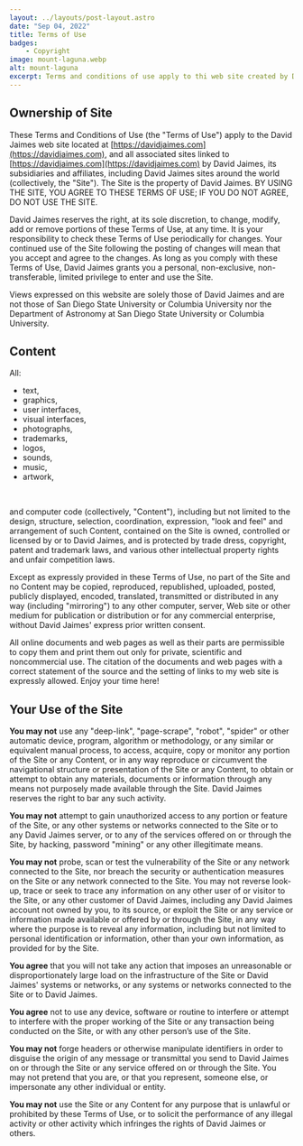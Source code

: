 ```yaml
---
layout: ../layouts/post-layout.astro
date: "Sep 04, 2022"
title: Terms of Use
badges:
    - Copyright
image: mount-laguna.webp
alt: mount-laguna
excerpt: Terms and conditions of use apply to thi web site created by David Jaimes.
---
```


## Ownership of Site

These Terms and Conditions of Use (the "Terms of Use") apply to the David Jaimes web site located at [https://davidjaimes.com](https://davidjaimes.com), and all associated sites linked to [https://davidjaimes.com](https://davidjaimes.com) by David Jaimes, its subsidiaries and affiliates, including David Jaimes sites around the world (collectively, the "Site"). The Site is the property of David Jaimes. BY USING THE SITE, YOU AGREE TO THESE TERMS OF USE; IF YOU DO NOT AGREE, DO NOT USE THE SITE.

David Jaimes reserves the right, at its sole discretion, to change, modify, add or remove portions of these Terms of Use, at any time. It is your responsibility to check these Terms of Use periodically for changes. Your continued use of the Site following the posting of changes will mean that you accept and agree to the changes. As long as you comply with these Terms of Use, David Jaimes grants you a personal, non-exclusive, non-transferable, limited privilege to enter and use the Site.

Views expressed on this website are solely those of David Jaimes and are not those of San Diego State University or Columbia University nor the Department of Astronomy at San Diego State University or Columbia University.

## Content

All:
- text,
- graphics,
- user interfaces,
- visual interfaces, 
- photographs, 
- trademarks, 
- logos, 
- sounds, 
- music, 
- artwork,

<br>

and computer code (collectively, "Content"), including but not limited to the design, structure, selection, coordination, expression, "look and feel" and arrangement of such Content, contained on the Site is owned, controlled or licensed by or to David Jaimes, and is protected by trade dress, copyright, patent and trademark laws, and various other intellectual property rights and unfair competition laws.

Except as expressly provided in these Terms of Use, no part of the Site and no Content may be copied, reproduced, republished, uploaded, posted, publicly displayed, encoded, translated, transmitted or distributed in any way (including "mirroring") to any other computer, server, Web site or other medium for publication or distribution or for any commercial enterprise, without David Jaimes' express prior written consent.

All online documents and web pages as well as their parts are permissible to copy them and print them out only for private, scientific and noncommercial use. The citation of the documents and web pages with a correct statement of the source and the setting of links to my web site is expressly allowed. Enjoy your time here!

## Your Use of the Site

**You may not** use any "deep-link", "page-scrape", "robot", "spider" or other automatic device, program, algorithm or methodology, or any similar or equivalent manual process, to access, acquire, copy or monitor any portion of the Site or any Content, or in any way reproduce or circumvent the navigational structure or presentation of the Site or any Content, to obtain or attempt to obtain any materials, documents or information through any means not purposely made available through the Site. David Jaimes reserves the right to bar any such activity.

**You may not** attempt to gain unauthorized access to any portion or feature of the Site, or any other systems or networks connected to the Site or to any David Jaimes server, or to any of the services offered on or through the Site, by hacking, password "mining" or any other illegitimate means.

**You may not** probe, scan or test the vulnerability of the Site or any network connected to the Site, nor breach the security or authentication measures on the Site or any network connected to the Site. You may not reverse look-up, trace or seek to trace any information on any other user of or visitor to the Site, or any other customer of David Jaimes, including any David Jaimes account not owned by you, to its source, or exploit the Site or any service or information made available or offered by or through the Site, in any way where the purpose is to reveal any information, including but not limited to personal identification or information, other than your own information, as provided for by the Site.

**You agree** that you will not take any action that imposes an unreasonable or disproportionately large load on the infrastructure of the Site or David Jaimes' systems or networks, or any systems or networks connected to the Site or to David Jaimes.

**You agree** not to use any device, software or routine to interfere or attempt to interfere with the proper working of the Site or any transaction being conducted on the Site, or with any other person’s use of the Site.

**You may not** forge headers or otherwise manipulate identifiers in order to disguise the origin of any message or transmittal you send to David Jaimes on or through the Site or any service offered on or through the Site. You may not pretend that you are, or that you represent, someone else, or impersonate any other individual or entity.

**You may not** use the Site or any Content for any purpose that is unlawful or prohibited by these Terms of Use, or to solicit the performance of any illegal activity or other activity which infringes the rights of David Jaimes or others.